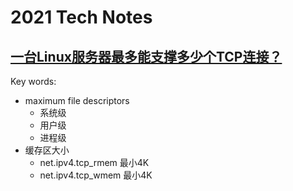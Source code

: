 # 2021 Tech Notes

## [一台Linux服务器最多能支撑多少个TCP连接？](https://mp.weixin.qq.com/s/avJ9qXWHPhTNnOOzyYKWMA)

Key words:

- maximum file descriptors
  - 系统级
  - 用户级
  - 进程级
- 缓存区大小
  - net.ipv4.tcp_rmem  最小4K
  - net.ipv4.tcp_wmem  最小4K